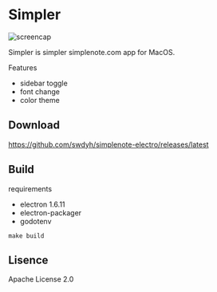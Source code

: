 # Simpler

![screencap](https://raw.githubusercontent.com/swdyh/simpler/master/screencaptures/sc001.png)

Simpler is simpler simplenote.com app for MacOS.

Features
- sidebar toggle
- font change
- color theme

## Download

https://github.com/swdyh/simplenote-electro/releases/latest

## Build

requirements
- electron 1.6.11
- electron-packager
- godotenv

```
make build
```

## Lisence
Apache License 2.0
